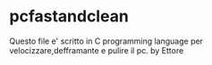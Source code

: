 # pcfastandclean

Questo file e' scritto in C programming language per velocizzare,defframante e pulire il pc.
by Ettore
